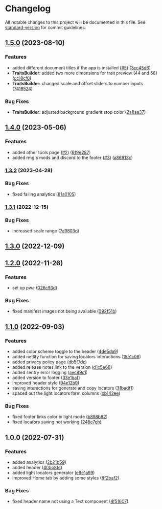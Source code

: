 # Changelog

All notable changes to this project will be documented in this file. See [standard-version](https://github.com/conventional-changelog/standard-version) for commit guidelines.

## [1.5.0](https://github.com/The24thDS/rmg-utils/compare/v1.4.0...v1.5.0) (2023-08-10)


### Features

* added different document titles if the app is installed ([#5](https://github.com/The24thDS/rmg-utils/issues/5)) ([3cc45d6](https://github.com/The24thDS/rmg-utils/commit/3cc45d6e6de9e67967fa4761ad737d89369ce2bb))
* **TraitsBuilder:** added two more dimensions for trait preview (44 and 58) ([cc18cf0](https://github.com/The24thDS/rmg-utils/commit/cc18cf05dca0005f6379c923c17fd6f77528df58))
* **TraitsBuilder:** changed scale and offset sliders to number inputs ([7418524](https://github.com/The24thDS/rmg-utils/commit/7418524ea4d4ad6cf7e360bb3c2d39e7d8b85307))


### Bug Fixes

* **TraitsBuilder:** adjusted background gradient stop color ([2a8aa37](https://github.com/The24thDS/rmg-utils/commit/2a8aa37769955e56f456577ffebea9e715c3538f))

## [1.4.0](https://github.com/The24thDS/rmg-utils/compare/v1.3.2...v1.4.0) (2023-05-06)


### Features

* added other tools page ([#2](https://github.com/The24thDS/rmg-utils/issues/2)) ([619e287](https://github.com/The24thDS/rmg-utils/commit/619e287dd7365ff7ddeb19ac712820e5ff5b01ed))
* added rmg's mods and discord to the footer ([#3](https://github.com/The24thDS/rmg-utils/issues/3)) ([a86813c](https://github.com/The24thDS/rmg-utils/commit/a86813ce730a1d9ba4836f3cd6636a0cf12f2a1e))

### [1.3.2](https://github.com/The24thDS/rmg-utils/compare/v1.3.1...v1.3.2) (2023-04-28)


### Bug Fixes

* fixed failing analytics ([81a0105](https://github.com/The24thDS/rmg-utils/commit/81a010501e79533b6849eb1da824028b03351fb7))

### [1.3.1](https://github.com/The24thDS/rmg-utils/compare/v1.3.0...v1.3.1) (2022-12-15)


### Bug Fixes

* increased scale range ([7a9803d](https://github.com/The24thDS/rmg-utils/commit/7a9803d4ffacce7ec26ba5a35ab2d72bf63458e1))

## [1.3.0](https://github.com/The24thDS/rmg-utils/compare/v1.2.0...v1.3.0) (2022-12-09)

## [1.2.0](https://github.com/The24thDS/rmg-utils/compare/v1.1.0...v1.2.0) (2022-11-26)


### Features

* set up pwa ([026c93d](https://github.com/The24thDS/rmg-utils/commit/026c93d0f8897d9f69aae17ebea4d4fa9cb4a3f9))


### Bug Fixes

* fixed manifest images not being available ([092f51b](https://github.com/The24thDS/rmg-utils/commit/092f51b8ec2c87fe9ed6ad6ae21b1acde346b7e4))

## [1.1.0](https://github.com/The24thDS/rmg-utils/compare/v1.0.0...v1.1.0) (2022-09-03)


### Features

* added color scheme toggle to the header ([4de5da9](https://github.com/The24thDS/rmg-utils/commit/4de5da95aadebee9453c7ee4b919c2edc1ed6a33))
* added netlify function for saving locators interactions ([15e1c08](https://github.com/The24thDS/rmg-utils/commit/15e1c0815a7829d63ccb61a5580016079ce3a39a))
* added privacy policy page ([db5f7dc](https://github.com/The24thDS/rmg-utils/commit/db5f7dc6c54240090b0c060ff00a2dc2fc0bb439))
* added release notes link to the version ([d1c5e68](https://github.com/The24thDS/rmg-utils/commit/d1c5e68a4d8f0f52f03f5e6f11d315899b3c07ed))
* added sentry error logging ([aec89c1](https://github.com/The24thDS/rmg-utils/commit/aec89c1c1bcfb6e5964e53de9cb185e877cc1127))
* added version to footer ([33e1baf](https://github.com/The24thDS/rmg-utils/commit/33e1baf8693cdc57cd5cccf036ba6ae5b0943fe9))
* improved header style ([94e12b9](https://github.com/The24thDS/rmg-utils/commit/94e12b952332139cf6e36ba476bd50209a0bb4c8))
* saving interactions for generate and copy locators ([31badf1](https://github.com/The24thDS/rmg-utils/commit/31badf164218d724f01ba78fb77350a39e6e7c03))
* spaced out the light locators form columns ([cb142ee](https://github.com/The24thDS/rmg-utils/commit/cb142eeb3d2950ea38f7a34fddbfe9e48b4c7d6d))


### Bug Fixes

* fixed footer links color in light mode ([b898b82](https://github.com/The24thDS/rmg-utils/commit/b898b8274431a9247141d2c7a61d80ab71e4bbda))
* fixed locators saving not working ([248e7eb](https://github.com/The24thDS/rmg-utils/commit/248e7eba085f4f73b721173e0df7de3c37faecbb))

## 1.0.0 (2022-07-31)


### Features

* added analytics ([2b21b59](https://github.com/The24thDS/rmg-utils/commit/2b21b59896db8852b6846e388b763019fc7d321a))
* added header ([40bb8fc](https://github.com/The24thDS/rmg-utils/commit/40bb8fc006e58450b4bce3a67b09f0d42ab01ecd))
* added light locators generator ([e8e1a99](https://github.com/The24thDS/rmg-utils/commit/e8e1a997c7fa1501e3ffc112b4f7a72aa4367f63))
* improved Home tab by adding some styles ([8f2baf2](https://github.com/The24thDS/rmg-utils/commit/8f2baf21430a033d50ba6b7af4245753266c561e))


### Bug Fixes

* fixed header name not using a Text component ([4f51607](https://github.com/The24thDS/rmg-utils/commit/4f51607ff71abdbae46e9df7225570e64c17b241))
